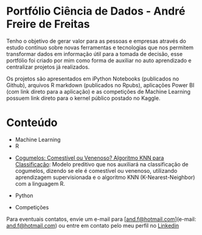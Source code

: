 # Portfólio Ciência de Dados - André Freire de Freitas
Tenho o objetivo de gerar valor para as pessoas e empresas através do estudo contínuo sobre novas ferramentas e tecnologias que nos permitem transformar dados em informação útil para a tomada de decisão, esse portfólio foi criado por mim como forma de auxiliar no auto aprendizado e centralizar projetos já realizados.

Os projetos são apresentados em iPython Notebooks (publicados no Github), arquivos R markdown (publicados no Rpubs), aplicações Power BI (com link direto para a aplicação) e as competições de Machine Learning possuem link direto para o kernel público postado no Kaggle.

# Conteúdo

* Machine Learning
 * R
  - [Cogumelos: Comestível ou Venenoso? Algoritmo KNN para Classificação](http://rpubs.com/andrehofreire/cogumelos): Modelo preditivo que nos auxiliará na classificação de cogumelos, dizendo se ele é comestível ou venenoso, utilizando aprendizagem supervisionada e o algoritmo KNN (K-Nearest-Neighbor) com a linguagem R. 

 
 * Python
 

 * Competições




Para eventuais contatos, envie um e-mail para [and.f@hotmail.com](e-mail: and.f@hotmail.com) ou entre em contato pelo meu perfil no [Linkedin](https://www.linkedin.com/in/andre-freire-de-freitas-23a64331/)
